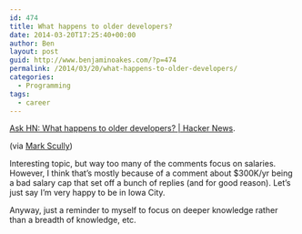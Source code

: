 ```yaml
---
id: 474
title: What happens to older developers?
date: 2014-03-20T17:25:40+00:00
author: Ben
layout: post
guid: http://www.benjaminoakes.com/?p=474
permalink: /2014/03/20/what-happens-to-older-developers/
categories:
  - Programming
tags:
  - career
---
```

[Ask HN: What happens to older developers? | Hacker News](https://news.ycombinator.com/item?id=7372997).

(via [Mark Scully](http://www.datapraxis.com/))

Interesting topic, but way too many of the comments focus on salaries. However, I think that&#8217;s mostly because of a comment about $300K/yr being a bad salary cap that set off a bunch of replies (and for good reason). Let&#8217;s just say I&#8217;m very happy to be in Iowa City.

Anyway, just a reminder to myself to focus on deeper knowledge rather than a breadth of knowledge, etc.